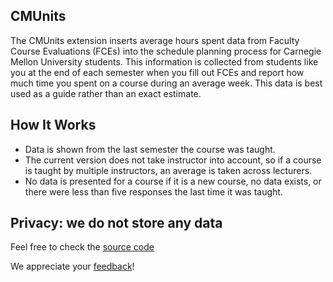 CMUnits
----

The CMUnits extension inserts average hours spent data from Faculty Course Evaluations (FCEs)
into the schedule planning process for Carnegie Mellon University students.
This information is collected from students like you at the end of each semester when
you fill out FCEs and report how much time you spent on a course during an average week.
This data is best used as a guide rather than an exact estimate.

How It Works
----

- Data is shown from the last semester the course was taught.
- The current version does not take instructor into account, so if a course is taught by multiple instructors, an average is taken across lecturers.
- No data is presented for a course if it is a new course, no data exists, or there were less than five responses the last time it was taught.

Privacy: we do not store any data
----

Feel free to check the [source code](https://github.com/cmu-student-government/cmunit/tree/master/src)

We appreciate your
    [feedback](https://docs.google.com/forms/d/e/1FAIpQLSfIXZzPUekxeUMeR0l27fnTCPI_d5FEBOXGpMR4h2riG_FpqQ/viewform)!

